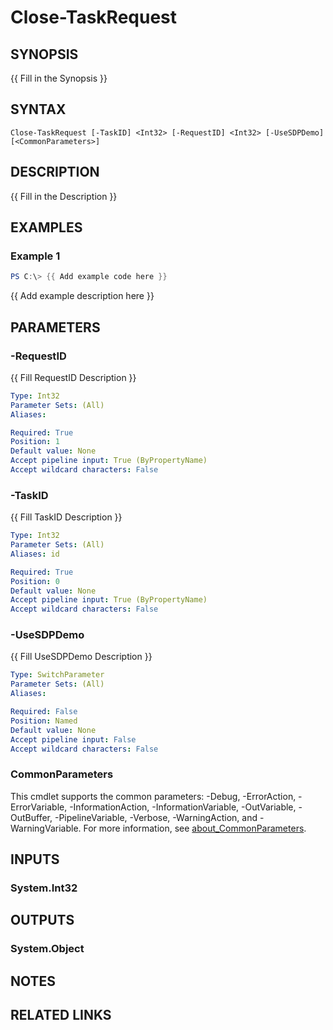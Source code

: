 ﻿---
external help file: ServiceDeskPlus-help.xml
Module Name: ServiceDeskPlus
online version:
schema: 2.0.0
---

# Close-TaskRequest

## SYNOPSIS
{{ Fill in the Synopsis }}

## SYNTAX

```
Close-TaskRequest [-TaskID] <Int32> [-RequestID] <Int32> [-UseSDPDemo] [<CommonParameters>]
```

## DESCRIPTION
{{ Fill in the Description }}

## EXAMPLES

### Example 1
```powershell
PS C:\> {{ Add example code here }}
```

{{ Add example description here }}

## PARAMETERS

### -RequestID
{{ Fill RequestID Description }}

```yaml
Type: Int32
Parameter Sets: (All)
Aliases:

Required: True
Position: 1
Default value: None
Accept pipeline input: True (ByPropertyName)
Accept wildcard characters: False
```

### -TaskID
{{ Fill TaskID Description }}

```yaml
Type: Int32
Parameter Sets: (All)
Aliases: id

Required: True
Position: 0
Default value: None
Accept pipeline input: True (ByPropertyName)
Accept wildcard characters: False
```

### -UseSDPDemo
{{ Fill UseSDPDemo Description }}

```yaml
Type: SwitchParameter
Parameter Sets: (All)
Aliases:

Required: False
Position: Named
Default value: None
Accept pipeline input: False
Accept wildcard characters: False
```

### CommonParameters
This cmdlet supports the common parameters: -Debug, -ErrorAction, -ErrorVariable, -InformationAction, -InformationVariable, -OutVariable, -OutBuffer, -PipelineVariable, -Verbose, -WarningAction, and -WarningVariable. For more information, see [about_CommonParameters](http://go.microsoft.com/fwlink/?LinkID=113216).

## INPUTS

### System.Int32

## OUTPUTS

### System.Object
## NOTES

## RELATED LINKS
